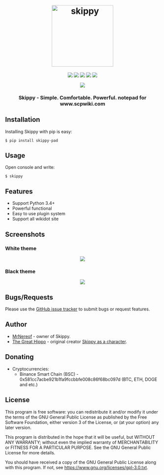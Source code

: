 <h1 align="center">
  <img src="https://raw.githubusercontent.com/skippy-dev/skippy/main/img/skippy.png" width="200px" alt="skippy">
</h1>

<p align="center">
  <a href="https://www.python.org/"><img src="https://img.shields.io/badge/Made%20with-Python-1f425f.svg"></a>
  <a href="https://pypi.python.org/pypi/skippy-pad/"><img src="https://img.shields.io/pypi/l/skippy-pad.svg"></a>
  <a href="https://pypi.python.org/pypi/skippy-pad/"><img src="https://img.shields.io/pypi/v/skippy-pad.svg"></a>
  <a href="https://pypi.python.org/pypi/skippy-pad/"><img src="https://img.shields.io/pypi/pyversions/skippy-pad.svg"></a>
  <a href="https://github.com/psf/black"><img src="https://img.shields.io/badge/code%20style-black-000000.svg"></a>
</p>

<p align="center">
<a href="https://GitHub.com/MrNereof/"><img src="http://ForTheBadge.com/images/badges/built-with-love.svg"></a>
</p>

<h3 align="center">
Skippy - Simple. Comfortable. Powerful. notepad for www.scpwiki.com
</h3>

<h2>
Installation
</h2>

Installing Skippy with pip is easy:

```
$ pip install skippy-pad
```

<h2>
Usage
</h2>

Open console and write:

```
$ skippy
```

<h2>
Features
</h2>

* Support Python 3.4+
* Powerful functional
* Easy to use plugin system
* Support all wikidot site

<h2>
Screenshots
</h2>

<h3>
White theme
</h3>

<div align="center">
<img src="https://raw.githubusercontent.com/skippy-dev/skippy/main/img/white.png">
</div>

<h3>
Black theme
</h3>

<div align="center">
<img src="https://raw.githubusercontent.com/skippy-dev/skippy/main/img/black.png">
</div>

<h2>
Bugs/Requests
</h2>

Please use the <a href="https://github.com/skippy-dev/skippy/issues">GitHub issue tracker</a> to submit bugs or request features.

<h2>
Author
</h2>

* <a href="https://github.com/MrNereof">MrNereof</a> - owner of Skippy.
* <a href="http://www.wikidot.com/user:info/the-great-hippo">The Great Hippo</a> - original creator <a href="http://scpwiki.com/your-very-first-scp">Skippy as a character</a>.

<h2>
Donating
</h2>

* Cryptocurrencies:
  * Binance Smart Chain (BSC) - 0x581cc7acbe921b1fa9fccbbfe008c86f68bc097d (BTC, ETH, DOGE and etc.)

<h2>
License
</h2>

This program is free software: you can redistribute it and/or modify it under the terms of the GNU General Public License as published by the Free Software Foundation, either version 3 of the License, or (at your option) any later version.

This program is distributed in the hope that it will be useful, but WITHOUT ANY WARRANTY; without even the implied warranty of MERCHANTABILITY or FITNESS FOR A PARTICULAR PURPOSE. See the GNU General Public License for more details.

You should have received a copy of the GNU General Public License along with this program. If not, see https://www.gnu.org/licenses/gpl-3.0.txt.
